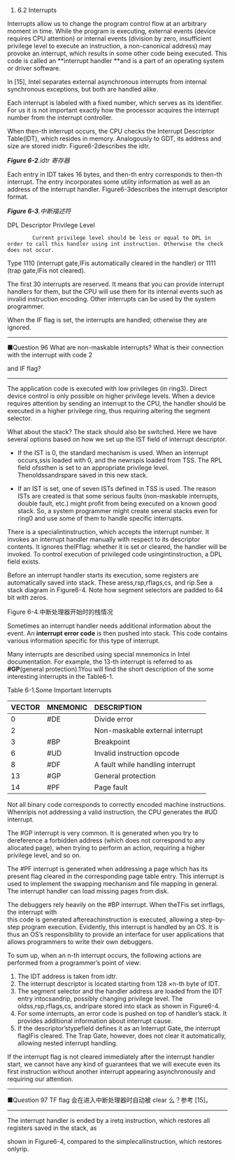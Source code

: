 1. 6.2 Interrupts

Interrupts allow us to change the program control flow at an arbitrary moment in time. While the program is executing, external events \(device requires CPU attention\) or internal events \(division by zero, insufficient privilege level to execute an instruction, a non-canonical address\) may provoke an interrupt, which results in some other code being executed. This code is called an **interrupt handler **and is a part of an operating system or driver software.

In \[15\], Intel separates external asynchronous interrupts from internal synchronous exceptions, but both are handled alike.

Each interrupt is labeled with a fixed number, which serves as its identifier. For us it is not important exactly how the processor acquires the interrupt number from the interrupt controller.

When then-th interrupt occurs, the CPU checks the Interrupt Descriptor Table\(IDT\), which resides in memory. Analogously to GDT, its address and size are stored inidtr. Figure6-2describes the idtr.

_**Figure 6-2**.idtr 寄存器_

Each entry in IDT takes 16 bytes, and then-th entry corresponds to then-th interrupt. The entry incorporates some utility information as well as an address of the interrupt handler. Figure6-3describes the interrupt descriptor format.

_**Figure 6-3**.中断描述符_

DPL Descriptor Privilege Level

```
        Current privilege level should be less or equal to DPL in order to call this handler using int instruction. Otherwise the check does not occur.
```

Type 1110 \(interrupt gate,IFis automatically cleared in the handler\) or 1111 \(trap gate,IFis not cleared\).

The first 30 interrupts are reserved. It means that you can provide interrupt handlers for them, but the CPU will use them for its internal events such as invalid instruction encoding. Other interrupts can be used by the system programmer.

When the IF flag is set, the interrupts are handled; otherwise they are ignored.

---

■Question 96 What are non-maskable interrupts? What is their connection with the interrupt with code 2

and IF flag?

---

The application code is executed with low privileges \(in ring3\). Direct device control is only possible on higher privilege levels. When a device requires attention by sending an interrupt to the CPU, the handler should be executed in a higher privilege ring, thus requiring altering the segment selector.

What about the stack? The stack should also be switched. Here we have several options based on how we set up the IST field of interrupt descriptor.

* If the IST is 0, the standard mechanism is used. When an interrupt occurs,ssis loaded with 0, and the newrspis loaded from TSS. The RPL field ofssthen is set to an appropriate privilege level. Thenoldssandrspare saved in this new stack.

* If an IST is set, one of seven ISTs defined in TSS is used. The reason ISTs are created is that some serious faults \(non-maskable interrupts, double fault, etc.\) might profit from being executed on a known good stack. So, a system programmer might create several stacks even for ring0 and use some of them to handle specific interrupts.

There is a specialintinstruction, which accepts the interrupt number. It invokes an interrupt handler manually with respect to its descriptor contents. It ignores theIFflag: whether it is set or cleared, the handler will be invoked. To control execution of privileged code usingintinstruction, a DPL field exists.

Before an interrupt handler starts its execution, some registers are automatically saved into stack. These aress,rsp,rflags,cs, and rip.See a stack diagram in Figure6-4. Note how segment selectors are padded to 64 bit with zeros.

Figure 6-4.中断处理器开始时的栈情况

Sometimes an interrupt handler needs additional information about the event. An **interrupt error code** is then pushed into stack. This code contains various information specific for this type of interrupt.

Many interrupts are described using special mnemonics in Intel documentation. For example, the 13-th interrupt is referred to as **\#GP**\(general protection\).1You will find the short description of the some interesting interrupts in the Table6-1.

Table 6-1.Some Important Interrupts

| VECTOR | MNEMONIC | DESCRIPTION |
| :--- | :--- | :--- |
| 0 | \#DE | Divide error |
| 2 |  | Non-maskable external interrupt |
| 3 | \#BP | Breakpoint |
| 6 | \#UD | Invalid instruction opcode |
| 8 | \#DF | A fault while handling interrupt |
| 13 | \#GP | General protection |
| 14 | \#PF | Page fault |

Not all binary code corresponds to correctly encoded machine instructions. Whenripis not addressing a valid instruction, the CPU generates the \#UD interrupt.

The \#GP interrupt is very common. It is generated when you try to dereference a forbidden address \(which does not correspond to any allocated page\), when trying to perform an action, requiring a higher privilege level, and so on.

The \#PF interrupt is generated when addressing a page which has its present flag cleared in the corresponding page table entry. This interrupt is used to implement the swapping mechanism and file mapping in general. The interrupt handler can load missing pages from disk.

The debuggers rely heavily on the \#BP interrupt. When theTFis set inrflags, the interrupt with  
 this code is generated aftereachinstruction is executed, allowing a step-by-step program execution. Evidently, this interrupt is handled by an OS. It is thus an OS’s responsibility to provide an interface for user applications that allows programmers to write their own debuggers.

To sum up, when an n-th interrupt occurs, the following actions are performed from a programmer’s point of view:

1. The IDT address is taken from idtr.
2. The interrupt descriptor is located starting from 128 ×n-th byte of IDT.
3. The segment selector and the handler address are loaded from the IDT entry intocsandrip, possibly changing privilege level. The oldss,rsp,rflags,cs, andripare stored into stack as shown in Figure6-4.
4. For some interrupts, an error code is pushed on top of handler’s stack. It provides additional information about interrupt cause.
5. If the descriptor’stypefield defines it as an Interrupt Gate, the interrupt flagIFis cleared. The Trap Gate, however, does not clear it automatically, allowing nested interrupt handling.

If the interrupt flag is not cleared immediately after the interrupt handler start, we cannot have any kind of guarantees that we will execute even its first instruction without another interrupt appearing asynchronously and requiring our attention.

---

■Question 97 TF flag 会在进入中断处理器时自动被 clear 么？参考 \[15\]。

---

The interrupt handler is ended by a iretq instruction, which restores all registers saved in the stack, as

shown in Figure6-4, compared to the simplecallinstruction, which restores onlyrip.

